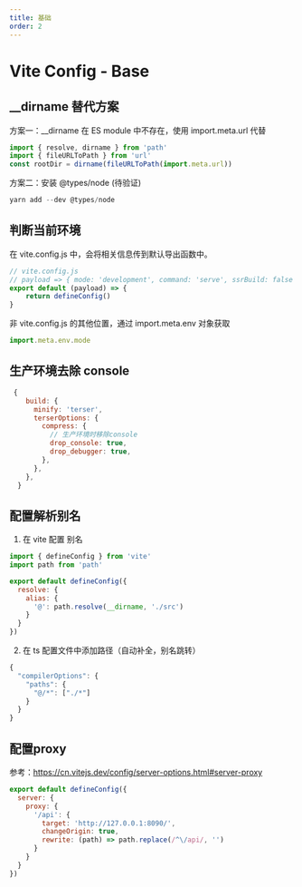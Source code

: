 ```yaml
---
title: 基础
order: 2
---
```


# Vite Config - Base

## __dirname 替代方案

方案一：__dirname 在 ES module 中不存在，使用 import.meta.url 代替

```js
import { resolve, dirname } from 'path'
import { fileURLToPath } from 'url'
const rootDir = dirname(fileURLToPath(import.meta.url))
```

方案二：安装 @types/node (待验证)

```js
yarn add --dev @types/node
```



## 判断当前环境

在 vite.config.js 中，会将相关信息传到默认导出函数中。

```js
// vite.config.js
// payload => { mode: 'development', command: 'serve', ssrBuild: false }
export default (payload) => {
	return defineConfig()
}
```

非 vite.config.js 的其他位置，通过 import.meta.env 对象获取

```js
import.meta.env.mode
```



## 生产环境去除 console

```js
 {
    build: {
      minify: 'terser',
      terserOptions: {
        compress: {
          // 生产环境时移除console
          drop_console: true,
          drop_debugger: true,
        },
      },
    },
  }
```

## 配置解析别名

1. 在 vite 配置 别名

```javascript
import { defineConfig } from 'vite'
import path from 'path'

export default defineConfig({
  resolve: {
    alias: {
      '@': path.resolve(__dirname, './src')
    }
  }
})
```

2. 在 ts 配置文件中添加路径（自动补全，别名跳转）

```javascript
{
  "compilerOptions": {
    "paths": {
      "@/*": ["./*"]
    }
  }
}
```

## 配置proxy

参考：https://cn.vitejs.dev/config/server-options.html#server-proxy

```js
export default defineConfig({
  server: {
    proxy: {
      '/api': {
        target: 'http://127.0.0.1:8090/',
        changeOrigin: true,
        rewrite: (path) => path.replace(/^\/api/, '')
      }
    }
  }
})
```

